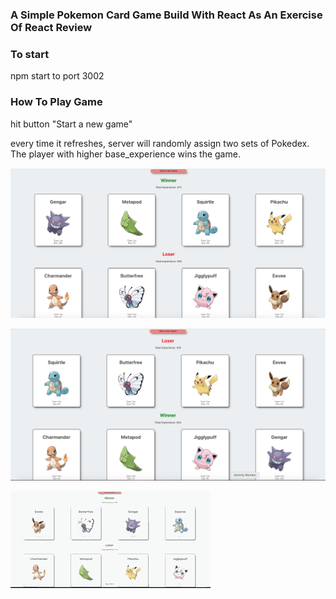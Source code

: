 ### A Simple Pokemon Card Game Build With React As An Exercise Of React Review

### To start 
npm start to port 3002

### How To Play Game 

hit button "Start a new game"

every time it refreshes, server will randomly assign two sets of Pokedex. The player with higher base_experience wins the game.

!["Sample game screen shot"](https://github.com/Kennethz374/Pokedex/blob/master/public/Screen%20Shot%202019-11-20%20at%201.29.24%20AM.png?raw=true)

!["Sample game screen shot 2"](https://github.com/Kennethz374/Pokedex/blob/master/public/Screen%20Shot%202019-11-20%20at%201.30.42%20AM.png?raw=true)

!["Sample game screen shot 3"](https://github.com/Kennethz374/Pokedex/blob/master/public/PokeDex.gif?raw=true)
